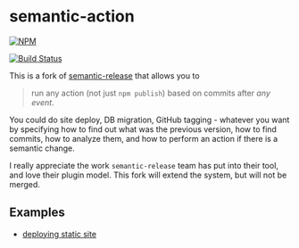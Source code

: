 # semantic-action

[![NPM][npm-icon]][npm-url]

[![Build Status](https://travis-ci.org/bahmutov/semantic-action.svg?branch=master)](https://travis-ci.org/bahmutov/semantic-action)

This is a fork of [semantic-release][semantic-release] that allows you to

> run any action (not just `npm publish`) based on commits after *any event*.

You could do site deploy, DB migration, GitHub tagging - whatever you want
by specifying how to find out what was the previous version, how to find
commits, how to analyze them, and how to perform an action if there is
a semantic change.

I really appreciate the work `semantic-release` team has put into their tool,
and love their plugin model. This fork will extend the system, but will not
be merged.

## Examples

* [deploying static site](https://github.com/bahmutov/test-semantic-deploy)

[semantic-release]: https://github.com/semantic-release/semantic-release

[npm-icon]: https://nodei.co/npm/semantic-action.svg?downloads=true
[npm-url]: https://npmjs.org/package/semantic-action

